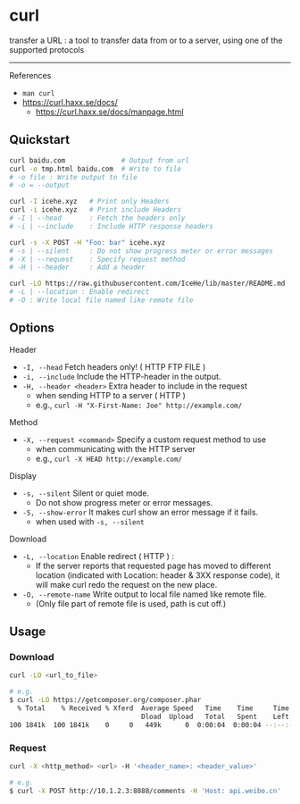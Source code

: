 # curl

transfer a URL : a tool to transfer data from or to a server, using one of the supported protocols

---

References

- `man curl`
- https://curl.haxx.se/docs/
    - https://curl.haxx.se/docs/manpage.html

## Quickstart

```bash
curl baidu.com              # Output from url
curl -o tmp.html baidu.com  # Write to file
# -o file : Write output to file
# -o = --output

curl -I icehe.xyz   # Print only Headers
curl -i icehe.xyz   # Print include Headers
# -I | --head       : Fetch the headers only
# -i | --include    : Include HTTP response headers

curl -s -X POST -H "Foo: bar" icehe.xyz
# -s | --silent     : Do not show progress meter or error messages
# -X | --request    : Specify request method
# -H | --header     : Add a header

curl -LO https://raw.githubusercontent.com/IceHe/lib/master/README.md
# -L | --location : Enable redirect
# -O : Write local file named like remote file
```

## Options

Header

- `-I, --head` Fetch headers only! ( HTTP FTP FILE )
- `-i, --include` Include the HTTP-header in the output.
- `-H, --header <header>` Extra header to include in the request
    - when sending HTTP to a server ( HTTP )
    - e.g., `curl -H "X-First-Name: Joe" http://example.com/`

Method

- `-X, --request <command>` Specify a custom request method to use
    - when communicating with the HTTP server
    - e.g., `curl -X HEAD http://example.com/`

Display

- `-s, --silent` Silent or quiet mode.
    - Do not show progress meter or error messages.
- `-S, --show-error` It makes curl show an error message if it fails.
    - when used with `-s, --silent`

Download

- `-L, --location` Enable redirect ( HTTP ) :
    - If the server reports that requested page has moved to different location (indicated with Location: header & 3XX response code), it will make curl redo the request on the new place.
- `-O, --remote-name` Write output to local file named like remote file.
    - (Only file part of remote file is used, path is cut off.)

## Usage

### Download

```bash
curl -LO <url_to_file>

# e.g.
$ curl -LO https://getcomposer.org/composer.phar
  % Total    % Received % Xferd  Average Speed   Time    Time     Time  Current
                                 Dload  Upload   Total   Spent    Left  Speed
100 1841k  100 1841k    0     0   449k      0  0:00:04  0:00:04 --:--:--  449k
```

### Request

```bash
curl -X <http_method> <url> -H '<header_name>: <header_value>'

# e.g.
$ curl -X POST http://10.1.2.3:8888/comments -H 'Host: api.weibo.cn'
```
